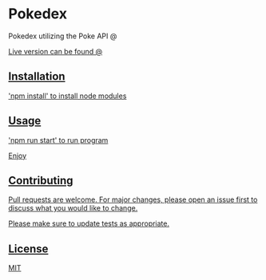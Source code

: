# Pokedex

Pokedex utilizing the Poke API @ <a href="https://pokeapi.co/" target="_blank" />

Live version can be found @ <a href="https://nostalgic-lamport-3be40a.netlify.app/" target="_blank" />

## Installation

'npm install' to install node modules

## Usage

'npm run start' to run program

Enjoy

## Contributing

Pull requests are welcome. For major changes, please open an issue first to discuss what you would like to change.

Please make sure to update tests as appropriate.

## License

[MIT](<a href="https://choosealicense.com/licenses/mit/" target="_blank" />)
